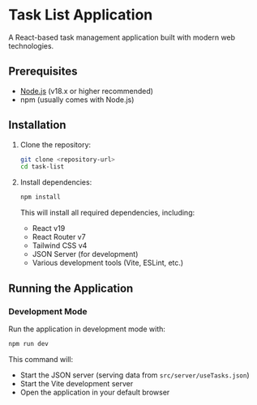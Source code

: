 # Task List Application

A React-based task management application built with modern web technologies.

## Prerequisites

- [Node.js](https://nodejs.org/) (v18.x or higher recommended)
- npm (usually comes with Node.js)

## Installation

1. Clone the repository:

   ```bash
   git clone <repository-url>
   cd task-list
   ```

2. Install dependencies:

   ```bash
   npm install
   ```

   This will install all required dependencies, including:

   - React v19
   - React Router v7
   - Tailwind CSS v4
   - JSON Server (for development)
   - Various development tools (Vite, ESLint, etc.)

## Running the Application

### Development Mode

Run the application in development mode with:

```bash
npm run dev
```

This command will:

- Start the JSON server (serving data from `src/server/useTasks.json`)
- Start the Vite development server
- Open the application in your default browser
